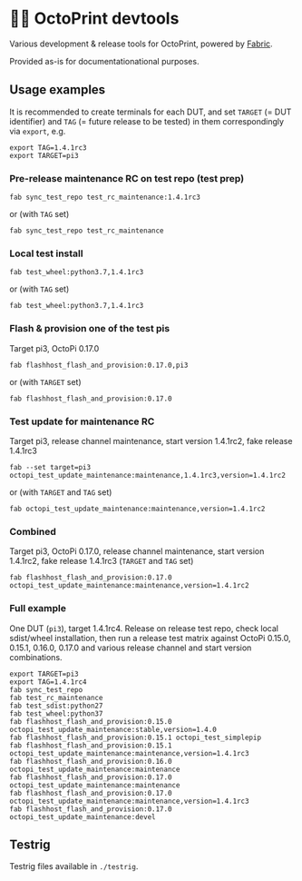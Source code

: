 # 👷‍♀️ OctoPrint devtools

Various development & release tools for OctoPrint, powered by [Fabric](https://docs.fabfile.org/en/1.14/).

Provided as-is for documentationational purposes.

## Usage examples

It is recommended to create terminals for each DUT, and set `TARGET` (= DUT identifier) and `TAG` (= future release to be tested) in them correspondingly via `export`, e.g.

    export TAG=1.4.1rc3
    export TARGET=pi3

### Pre-release maintenance RC on test repo (test prep)

    fab sync_test_repo test_rc_maintenance:1.4.1rc3

or (with `TAG` set)

    fab sync_test_repo test_rc_maintenance

### Local test install

    fab test_wheel:python3.7,1.4.1rc3

or (with `TAG` set)

    fab test_wheel:python3.7,1.4.1rc3

### Flash & provision one of the test pis

Target pi3, OctoPi 0.17.0

    fab flashhost_flash_and_provision:0.17.0,pi3

or (with `TARGET` set)

    fab flashhost_flash_and_provision:0.17.0

### Test update for maintenance RC

Target pi3, release channel maintenance, start version 1.4.1rc2, fake release 1.4.1rc3

    fab --set target=pi3 octopi_test_update_maintenance:maintenance,1.4.1rc3,version=1.4.1rc2

or (with `TARGET` and `TAG` set)

    fab octopi_test_update_maintenance:maintenance,version=1.4.1rc2

### Combined

Target pi3, OctoPi 0.17.0, release channel maintenance, start version 1.4.1rc2, fake release 1.4.1rc3 (`TARGET`
and `TAG` set)

    fab flashhost_flash_and_provision:0.17.0 octopi_test_update_maintenance:maintenance,version=1.4.1rc2

### Full example

One DUT (`pi3`), target 1.4.1rc4. Release on release test repo, check local sdist/wheel installation,
then run a release test matrix against OctoPi 0.15.0, 0.15.1, 0.16.0, 0.17.0 and various release channel and
start version combinations.

    export TARGET=pi3
    export TAG=1.4.1rc4
    fab sync_test_repo
    fab test_rc_maintenance
    fab test_sdist:python27
    fab test_wheel:python37
    fab flashhost_flash_and_provision:0.15.0 octopi_test_update_maintenance:stable,version=1.4.0
    fab flashhost_flash_and_provision:0.15.1 octopi_test_simplepip
    fab flashhost_flash_and_provision:0.15.1 octopi_test_update_maintenance:maintenance,version=1.4.1rc3
    fab flashhost_flash_and_provision:0.16.0 octopi_test_update_maintenance:maintenance
    fab flashhost_flash_and_provision:0.17.0 octopi_test_update_maintenance:maintenance
    fab flashhost_flash_and_provision:0.17.0 octopi_test_update_maintenance:maintenance,version=1.4.1rc3
    fab flashhost_flash_and_provision:0.17.0 octopi_test_update_maintenance:devel

## Testrig

Testrig files available in `./testrig`.
